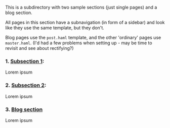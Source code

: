 This is a subdirectory with two sample sections (just single pages) and a blog section.

All pages in this section have a subnavigation (in form of a sidebar) and look like they use the same template, but they don't.

Blog pages use the `post.haml` template, and the other 'ordinary' pages use `master.haml`. (I'd had a few problems when setting up - may be time to revisit and see about rectifying?)


### 1. [Subsection 1](/subdir/section1.html "First subsection of subdirectory"):

Lorem ipsum

### 2. [Subsection 2](/subdir/section2.html "Another subsection of subdirectory"): 

Lorem ipsum

### 3. [Blog section]( /subdir/blog-index.html "Go to the blog section")

Lorem ipsum

